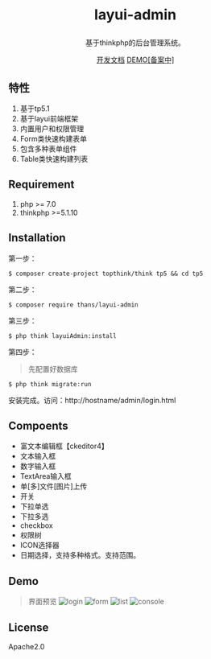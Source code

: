 
<h1><p align="center">layui-admin</p></h1>
<p align="center"> 基于thinkphp的后台管理系统。</p>

<p align="center">
<a target="_blank" href="https://www.kancloud.cn/sanshinet/layui-admin/">开发文档</a>
<a target="_blank" href="http://demo.layuiadmin.com/admin/login.html">DEMO[备案中]</a>
</p>

## 特性

1. 基于tp5.1
2. 基于layui前端框架
3. 内置用户和权限管理
4. Form类快速构建表单
5. 包含多种表单组件
6. Table类快速构建列表

## Requirement

1. php >= 7.0
2. thinkphp >=5.1.10

## Installation
第一步：
```shell
$ composer create-project topthink/think tp5 && cd tp5

```
第二步：
```shell
$ composer require thans/layui-admin
```
第三步：

```shell
$ php think layuiAdmin:install
```
第四步：

> 先配置好数据库
```shell
$ php think migrate:run
```

安装完成。访问：http://hostname/admin/login.html

## Compoents

* 富文本编辑框【ckeditor4】
* 文本输入框
* 数字输入框
* TextArea输入框
* 单[多]文件[图片]上传
* 开关
* 下拉单选
* 下拉多选
* checkbox
* 权限树
* ICON选择器
* 日期选择，支持多种格式。支持范围。

## Demo

> 界面预览
![login](https://uinge.oss-cn-beijing.aliyuncs.com/Screen%20Shot%202019-08-01%20at%2010.49.20.png)
![form](https://uinge.oss-cn-beijing.aliyuncs.com/Screen%20Shot%202019-08-01%20at%2010.48.01.png)
![list](https://uinge.oss-cn-beijing.aliyuncs.com/Screen%20Shot%202019-08-01%20at%2010.47.48.png)
![console](https://uinge.oss-cn-beijing.aliyuncs.com/Screen%20Shot%202019-08-01%20at%2010.47.39.png)
## License

Apache2.0
